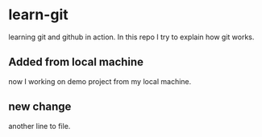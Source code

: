 # learn-git
learning git and github in action.
In this repo I try to explain how git works.

## Added from local machine
now I working on demo project from my local machine.

## new change
another line to file.
